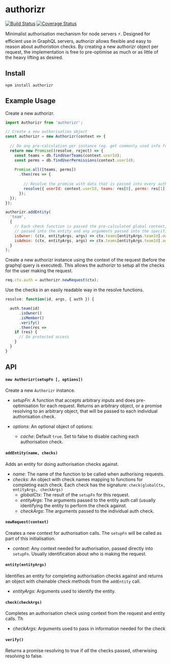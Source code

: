 # authorizr

[![Build Status](https://travis-ci.org/jtfell/authorizr.svg?branch=master)](https://travis-ci.org/jtfell/authorizr)
[![Coverage Status](https://coveralls.io/repos/github/jtfell/authorizr/badge.svg?branch=master)](https://coveralls.io/github/jtfell/authorizr?branch=master)

Minimalist authorisation mechanism for node servers :zap:. Designed for efficient use in GraphQL servers, authorizr allows
flexible and easy to reason about authoristion checks. By creating a new authorizr object per request, the implementation
is free to pre-optimise as much or as little of the heavy lifting as desired.

## Install

`npm install authorizr`

## Example Usage

Create a new authorizr.

```js
import Authorizr from 'authorizr';

// Create a new authorisation object
const authorizr = new Authorizr(context => {
  
  // Do any pre-calculation per instance (eg. get commonly used info from db)
  return new Promise((resolve, reject) => {
    const teams = db.findUserTeams(context.userId);
    const perms = db.findUserPermissions(context.userId);
    
    Promise.all([teams, perms])
      .then(res => {
      
        // Resolve the promise with data that is passed into every auth check
        resolve({ userId: context.userId, teams: res[0], perms: res[1] })
      });
  });
});

authorizr.addEntity(
  'team',
  {
    // Each check function is passed the pre-calculated global context, any arguments
    // passed into the entity and any arguments passed into the specific check
    isOwner: (ctx, entityArgs, args) => ctx.teams[entityArgs.teamId].owner === ctx.userId,
    isAdmin: (ctx, entityArgs, args) => ctx.teams[entityArgs.teamId].admin === ctx.userId
  }
);
```

Create a new authorizr instance using the context of the request (before the graphql query is executed). This allows the authorizr to
setup all the checks for the user making the request.

```js
req.ctx.auth = authorizr.newRequest(ctx);
```

Use the checks in an easily readable way in the resolve functions.

```js
resolve: function(id, args, { auth }) {

  auth.team(id)
      .isOwner()
      .isMember()
      .verify()
      .then(res => 
    if (res) {
      // Do protected access
    }
  }
}
```

## API

#### `new Authorizr(setupFn [, options])`

Create a new `Authorizr` instance.

- *setupFn*: A function that accepts arbitrary inputs and does pre-optimisation for each request. Returns an arbitrary object, or a promise resolving to an arbitrary object, that will be passed to each individual authorisation check.

- *options*: An optional object of options:
  - *cache*: Default `true`. Set to false to disable caching each authorisation check.
  
#### `addEntity(name, checks)`

Adds an entity for doing authorisation checks against.

- *name*: The name of the function to be called when authorising requests.
- *checks*: An object with check names mapping to functions for completing each check. Each check has the signature:
  `check(globalCtx, entityArgs, checkArgs)`
  - *globalCtx*: The result of the `setupFn` for this request.
  - *entityArgs*: The arguments passed to the entity auth call (usually identifying the entity to perform the check against.
  - *checkArgs*: The arguments passed to the individual auth check.

#### `newRequest(context)`

Creates a new context for authorisation calls. The `setupFn` will be called as part of this initialisation.

- *context*: Any context needed for authorisation, passed directly into `setupFn`. Usually identification about who is making the request.

#### `entity(entityArgs)`

Identifies an entity for completing authorisation checks against and returns an object with chainable check methods from the `addEntity` call.

- *entityArgs*: Arguments used to identify the entity.

#### `check(checkArgs)`

Completes an authorisation check using context from the request and entity calls. Th

- *checkArgs*: Arguments used to pass in information needed for the check

#### `verify()`

Returns a promise resolving to true if *all* the checks passed, otherwising resolving to false.
